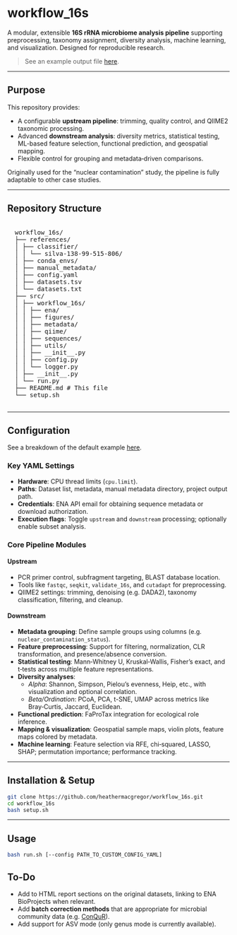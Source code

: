 # workflow_16s

A modular, extensible **16S rRNA microbiome analysis pipeline** supporting preprocessing, taxonomy assignment, diversity analysis, machine learning, and visualization. Designed for reproducible research.

> See an example output file [here](https://heathermacgregor.github.io/workflow_16s/info/Example_Report.html).

---

## Purpose

This repository provides:

- A configurable **upstream pipeline**: trimming, quality control, and QIIME2 taxonomic processing.
- Advanced **downstream analysis**: diversity metrics, statistical testing, ML-based feature selection, functional prediction, and geospatial mapping.
- Flexible control for grouping and metadata‑driven comparisons.

Originally used for the “nuclear contamination” study, the pipeline is fully adaptable to other case studies.

---

## Repository Structure


<pre> 
  workflow_16s/ 
  ├── references/ 
  │ ├── classifier/ 
  │ │ └── silva-138-99-515-806/ 
  │ ├── conda_envs/
  │ ├── manual_metadata/ 
  │ ├── config.yaml
  │ ├── datasets.tsv
  │ └── datasets.txt
  ├── src/ 
  │ ├── workflow_16s/
  │ │ ├── ena/
  │ │ ├── figures/
  │ │ ├── metadata/
  │ │ ├── qiime/
  │ │ ├── sequences/
  │ │ ├── utils/
  │ │ ├── __init__.py 
  │ │ ├── config.py 
  │ │ └── logger.py 
  │ ├── __init__.py 
  │ └── run.py 
  ├── README.md # This file
  └── setup.sh 
  </pre>


---

## Configuration

See a breakdown of the default example [here](https://github.com/heathermacgregor/workflow_16s/blob/main/info/config.md).

### Key YAML Settings

- **Hardware**: CPU thread limits (`cpu.limit`).
- **Paths**: Dataset list, metadata, manual metadata directory, project output path.
- **Credentials**: ENA API email for obtaining sequence metadata or download authorization.
- **Execution flags**: Toggle `upstream` and `downstream` processing; optionally enable subset analysis.

### Core Pipeline Modules

#### Upstream
- PCR primer control, subfragment targeting, BLAST database location.
- Tools like `fastqc`, `seqkit`, `validate_16s`, and `cutadapt` for preprocessing.
- QIIME2 settings: trimming, denoising (e.g. DADA2), taxonomy classification, filtering, and cleanup.

#### Downstream
- **Metadata grouping**: Define sample groups using columns (e.g. `nuclear_contamination_status`).
- **Feature preprocessing**: Support for filtering, normalization, CLR transformation, and presence/absence conversion.
- **Statistical testing**: Mann‑Whitney U, Kruskal‑Wallis, Fisher’s exact, and t‑tests across multiple feature representations.
- **Diversity analyses**:
  - *Alpha*: Shannon, Simpson, Pielou’s evenness, Heip, etc., with visualization and optional correlation.
  - *Beta/Ordination*: PCoA, PCA, t-SNE, UMAP across metrics like Bray‑Curtis, Jaccard, Euclidean.
- **Functional prediction**: FaProTax integration for ecological role inference.
- **Mapping & visualization**: Geospatial sample maps, violin plots, feature maps colored by metadata.
- **Machine learning**: Feature selection via RFE, chi‑squared, LASSO, SHAP; permutation importance; performance tracking.

---

## Installation & Setup

```bash
git clone https://github.com/heathermacgregor/workflow_16s.git
cd workflow_16s
bash setup.sh
```

---

## Usage

```bash
bash run.sh [--config PATH_TO_CUSTOM_CONFIG_YAML]
```

## To-Do
- Add to HTML report sections on the original datasets, linking to ENA BioProjects when relevant.
- Add **batch correction methods** that are appropriate for microbial community data (e.g. [ConQuR](https://github.com/wdl2459/ConQuR)).
- Add support for ASV mode (only genus mode is currently available).
